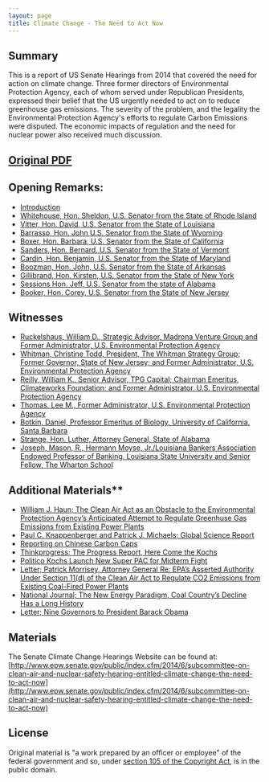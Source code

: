 ```yaml
---
layout: page
title: Climate Change - The Need to Act Now
---
```


## Summary

This is a report of US Senate Hearings from 2014 that covered the need for action on climate change. Three former directors of Environmental Protection Agency, each of whom served under Republican Presidents, expressed their belief that the US urgently needed to act on to reduce greenhouse gas emissions. The severity of the problem, and the legality the Environmental Protection Agency's efforts to regulate Carbon Emissions were disputed. The economic impacts of regulation and the need for nuclear power also received much discussion.

## [Original PDF](https://www.gpo.gov/fdsys/pkg/CHRG-113shrg98181/pdf/CHRG-113shrg98181.pdf)

## Opening Remarks:
  * [Introduction](/iraq-inquiry/pages/vol-1-introduction)
  * [Whitehouse, Hon. Sheldon, U.S. Senator from the State of Rhode Island](/pages/opening-whitehouse)
  * [Vitter, Hon. David, U.S. Senator from the State of Louisiana](/pages/opening-vitter)
  * [Barrasso, Hon. John U.S. Senator from the State of Wyoming](/pages/opening-barasso)
  * [Boxer, Hon. Barbara, U.S. Senator from the State of California](/pages/opening-boxer)  
  * [Sanders, Hon. Bernard, U.S. Senator from the State of Vermont](/pages/opening-sanders)
  * [Cardin, Hon. Benjamin, U.S. Senator from the State of Maryland](/pages/opening-cardin)
  * [Boozman, Hon. John, U.S. Senator from the State of Arkansas](/pages/opening-boozman)
  * [Gillibrand, Hon. Kirsten, U.S. Senator from the State of New York](/pages/opening-gillibrand)
  * [Sessions Hon. Jeff, U.S. Senator from the state of Alabama](/pages/opening-sessions)
  * [Booker, Hon. Corey, U.S. Senator from the State of New Jersey](/pages/opening-inhofe)
## Witnesses
  * [Ruckelshaus, William D., Strategic Advisor, Madrona Venture Group and Former Administrator, U.S. Environmental Protection Agency](/pages/witnesses-ruckelshaus)
  * [Whitman, Christine Todd, President, The Whitman Strategy Group; Former Governor, State of New Jersey; and Former Administrator, U.S. Environmental Protection Agency](/pages/witnesses-whitman)
  * [Reilly, William K., Senior Advisor, TPG Capital; Chairman Emeritus, Climateworks Foundation; and Former Administrator, U.S. Environmental Protection Agency](/pages/witnesses-reilly)
  * [Thomas, Lee M., Former Administrator, U.S. Environmental Protection Agency](/pages/witnesses-thomas)
  * [Botkin, Daniel, Professor Emeritus of Biology, University of California, Santa Barbara](/pages/witnesses-botkin)
  * [Strange, Hon. Luther, Attorney General, State of Alabama](/pages/witnesses-strange)
  * [Joseph, Mason, R., Hermann Moyse, Jr./Louisiana Bankers Association Endowed Professor of Banking, Louisiana State University and Senior Fellow, The Wharton School](/pages/witnesses-mason)

## Additional Materials**
  * [William J. Haun; The Clean Air Act as an Obstacle to the Environmental Protection Agency’s Anticipated Attempt to Regulate Greenhuse Gas Emissions from Existing Power Plants](/pages/materials-haun)
  * [Paul C. Knappenberger and Patrick J. Michaels; Global Science Report](/pages/materials-knappenberger-epa-math)
  * [Reporting on Chinese Carbon Caps](/pages/materials-chinese-carbon-cap)
  * [Thinkprogress; The Progress Report, Here Come the Kochs](/pages/materials-thinkprogress-kochs)    
  * [Politico Kochs Launch New Super PAC for Midterm Fight](/pages/materials-politico-kochs)
  * [Letter; Patrick Morrisey, Attorney General Re: EPA’s Asserted Authority Under Section 11(d) of the Clean Air Act to Regulate CO2 Emissions from Existing Coal-Fired Power Plants](/pages/materials-morrisey)
  * [National Journal; The New Energy Paradigm, Coal Country’s Decline Has a Long History](/pages/materials-coal-country)
  * [Letter; Nine Governors to President Barack Obama](/pages/materials-governors-letter)

## Materials

The Senate Climate Change Hearings Website can be found at: [http://www.epw.senate.gov/public/index.cfm/2014/6/subcommittee-on-clean-air-and-nuclear-safety-hearing-entitled-climate-change-the-need-to-act-now](http://www.epw.senate.gov/public/index.cfm/2014/6/subcommittee-on-clean-air-and-nuclear-safety-hearing-entitled-climate-change-the-need-to-act-now) 

## License

Original material is "a work prepared by an officer or employee" of the federal government and so, under [section 105 of the Copyright Act](https://www.law.cornell.edu/uscode/text/17/105), is in the public domain.